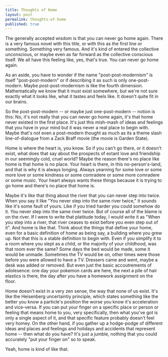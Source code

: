 ```yaml
---
title: Thoughts of Home
layout: post
permalink: thoughts-of-home
published: true
---
```

The generally accepted wisdom is that you can never go home again. There is a very famous novel with this title, or with this as the first line or something. Something very famous. And it's kind of entered the collective unconscious, or maybe even as far forward as the collective conscious itself. We all have this feeling like, yes, that's true. You can never go home again.

As an aside, you have to wonder if the name "post-post-modernism" is itself "post-post-modern" or if describing it as such is only one-post-modern. Maybe post-post-modernism is like the fourth dimension. Mathematically we know that it must exist somewhere, but we're not sure exactly what it looks like, what it tastes and feels like. It doesn't quite fit in our brains.

So the post-post-modern -- or maybe just one-post-modern -- notion is this: No, it's not really that you can never go home again, it's that home never existed in the first place. It's just this mish-mash of ideas and feelings that you have in your mind but it was never a real place to begin with. Maybe that's not even a post-modern thought as much as its a theme slash line-of-dialogue from a Zack Braff movie (the movie is Garden State).

Home is where the heart is, you know. So if you can't go there, or it doesn't exist, what does that say about the prospects of extant love and friendship in our seemingly cold, cruel world? Maybe the reason there's no place like home is that home is no place. Your heart is there, in this no-person's-land, and that is why it is always longing. Always yearning for some love or some more love or some kindness or some comradere or some more comradere or some music. Your heart always wants these things because it is trying to go home and there's no place that home is.

Maybe it's like that thing about the river that you can never step into twice. When you say it like "You never step into the same river twice," it sounds like it's some fault of yours. Like if you tried harder you could somehow do it. _You_ never step into the same river twice. But of course all of the blame is on the river. If I were to write that platitude today, I would write it as "When you step into a river, that river ceases to exist before you even step out of it". And home is like that. Think about the things that define your home, even for a basic definition of home as being say, a building where you grew up. Not that this is a stable definition to begin with. Even if you simplify it to a room where you slept as a child, or the majority of your childhood, was that room ever the same? Some days the bed would be made, some it would be unmade. Sometimes the TV would be on, other times were those before you were allowed to have a TV. Dressers came and went, maybe a desk was added or removed. But even just the basic accoutrements of adolesence: one day your pokemon cards are here, the next a pile of hair elastics is there, the day after you have a homework assignment on the floor.

Home doesn't exist in a very zen sense, the way that none of us exist. It's like the Heisenberg uncertaintiy principle, which states something like the better you know a particle's position the worse you know it's acceleration and vice-versa. If you can put your finger on a specific place or person or feeling that means home to you, very specifically, then what you've got is only a single aspect of it, and that specific feature probably doesn't feel very homey. On the other hand, if you gather up a hodge-podge of different ideas and places and feelings and holidays and accidents that represent home -- then what do you have? It's just a jumble, nothing that you could accurately "put your finger on" so to speak.

Yeah, home is kind of like that.